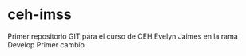 # ceh-imss
Primer repositorio GIT para el curso de CEH
Evelyn Jaimes
en la rama Develop
Primer cambio
